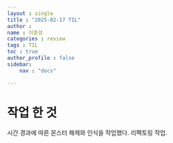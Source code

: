 ```yaml
---
layout : single
title : "2025-02-17 TIL"
author : 
name : 이준성
categories : review
tags : TIL
toc : true
author_profile : false
sidebar:
    nav : "docs"

---
```


# 작업 한 것

시간 경과에 따른 몬스터 해제와 인식을 작업했다. 리팩토링 작업.